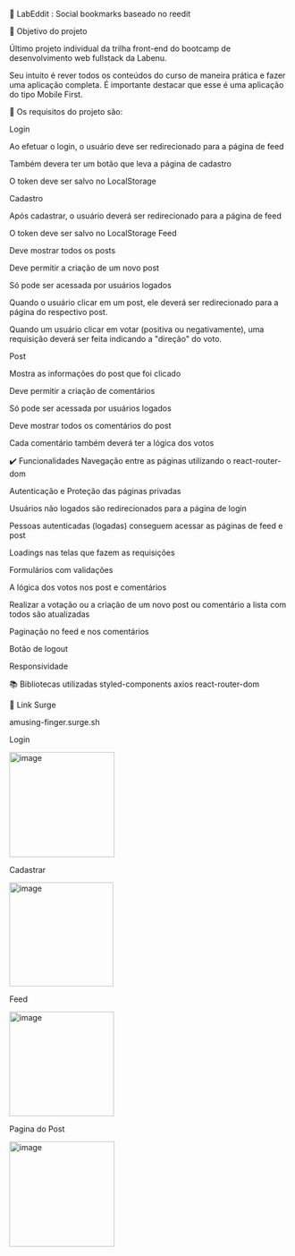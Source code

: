 📄 LabEddit : Social bookmarks baseado no reedit

🎯 Objetivo do projeto

Último projeto individual da trilha front-end do bootcamp de desenvolvimento web fullstack da Labenu. 

Seu intuito é rever todos os conteúdos do curso de maneira prática e fazer uma aplicação completa. É importante destacar que esse é uma aplicação do tipo Mobile First.

🔹 Os requisitos do projeto são:

Login

Ao efetuar o login, o usuário deve ser redirecionado para a página de feed

Também devera ter um botão que leva a página de cadastro

O token deve ser salvo no LocalStorage

Cadastro

Após cadastrar, o usuário deverá ser redirecionado para a página de feed

O token deve ser salvo no LocalStorage
Feed

Deve mostrar todos os posts

Deve permitir a criação de um novo post

Só pode ser acessada por usuários logados

Quando o usuário clicar em um post, ele deverá ser redirecionado para a página do respectivo post.

Quando um usuário clicar em votar (positiva ou negativamente), uma requisição deverá ser feita indicando a "direção" do voto.

Post

Mostra as informações do post que foi clicado

Deve permitir a criação de comentários

Só pode ser acessada por usuários logados

Deve mostrar todos os comentários do post

Cada comentário também deverá ter a lógica dos votos

✔️ Funcionalidades
Navegação entre as páginas utilizando o react-router-dom

Autenticação e Proteção das páginas privadas

Usuários não logados são redirecionados para a página de login

Pessoas autenticadas (logadas) conseguem acessar as páginas de feed e post

Loadings nas telas que fazem as requisições

Formulários com validações

A lógica dos votos nos post e comentários

Realizar a votação ou a criação de um novo post ou comentário a lista com todos são atualizadas

Paginação no feed e nos comentários

Botão de logout

Responsividade

📚 Bibliotecas utilizadas
styled-components
axios
react-router-dom

🔗 Link Surge

amusing-finger.surge.sh

Login

<img width="188" alt="image" src="https://user-images.githubusercontent.com/93896739/181771452-05b49662-7cb3-45ed-84d8-77f015fbc6d9.png">

Cadastrar

<img width="186" alt="image" src="https://user-images.githubusercontent.com/93896739/181771655-7a4e9d62-52e0-4e7f-9366-0f69e32985ae.png">

Feed

<img width="187" alt="image" src="https://user-images.githubusercontent.com/93896739/181771764-5a1ae76e-0d15-44d2-a8be-00ee21657f26.png">

Pagina do Post

<img width="188" alt="image" src="https://user-images.githubusercontent.com/93896739/181772048-78453fbf-01a4-44dc-ac42-de85f05b6ddb.png">


